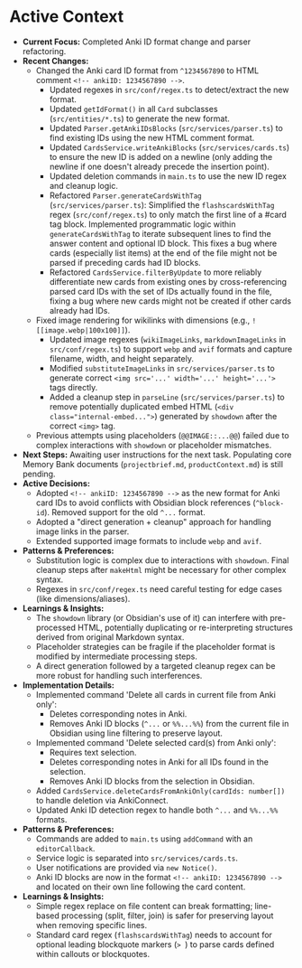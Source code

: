 # Active Context

* **Current Focus:** Completed Anki ID format change and parser refactoring.
* **Recent Changes:**
    * Changed the Anki card ID format from `^1234567890` to HTML comment `<!-- ankiID: 1234567890 -->`.
        * Updated regexes in `src/conf/regex.ts` to detect/extract the new format.
        * Updated `getIdFormat()` in all `Card` subclasses (`src/entities/*.ts`) to generate the new format.
        * Updated `Parser.getAnkiIDsBlocks` (`src/services/parser.ts`) to find existing IDs using the new HTML comment format.
        * Updated `CardsService.writeAnkiBlocks` (`src/services/cards.ts`) to ensure the new ID is added on a newline (only adding the newline if one doesn't already precede the insertion point).
        * Updated deletion commands in `main.ts` to use the new ID regex and cleanup logic.
        * Refactored `Parser.generateCardsWithTag` (`src/services/parser.ts`): Simplified the `flashscardsWithTag` regex (`src/conf/regex.ts`) to only match the first line of a #card tag block. Implemented programmatic logic within `generateCardsWithTag` to iterate subsequent lines to find the answer content and optional ID block. This fixes a bug where cards (especially list items) at the end of the file might not be parsed if preceding cards had ID blocks.
        * Refactored `CardsService.filterByUpdate` to more reliably differentiate new cards from existing ones by cross-referencing parsed card IDs with the set of IDs actually found in the file, fixing a bug where new cards might not be created if other cards already had IDs.
    * Fixed image rendering for wikilinks with dimensions (e.g., `![[image.webp|100x100]]`).
        * Updated image regexes (`wikiImageLinks`, `markdownImageLinks` in `src/conf/regex.ts`) to support `webp` and `avif` formats and capture filename, width, and height separately.
        * Modified `substituteImageLinks` in `src/services/parser.ts` to generate correct `<img src='...' width='...' height='...'>` tags directly.
        * Added a cleanup step in `parseLine` (`src/services/parser.ts`) to remove potentially duplicated embed HTML (`<div class="internal-embed...">`) generated by `showdown` after the correct `<img>` tag.
    * Previous attempts using placeholders (`@@IMAGE::...@@`) failed due to complex interactions with `showdown` or placeholder mismatches.
* **Next Steps:** Awaiting user instructions for the next task. Populating core Memory Bank documents (`projectbrief.md`, `productContext.md`) is still pending.
* **Active Decisions:**
    * Adopted `<!-- ankiID: 1234567890 -->` as the new format for Anki card IDs to avoid conflicts with Obsidian block references (`^block-id`). Removed support for the old `^...` format.
    * Adopted a "direct generation + cleanup" approach for handling image links in the parser.
    * Extended supported image formats to include `webp` and `avif`.
* **Patterns & Preferences:**
    * Substitution logic is complex due to interactions with `showdown`. Final cleanup steps after `makeHtml` might be necessary for other complex syntax.
    * Regexes in `src/conf/regex.ts` need careful testing for edge cases (like dimensions/aliases).
* **Learnings & Insights:**
    * The `showdown` library (or Obsidian's use of it) can interfere with pre-processed HTML, potentially duplicating or re-interpreting structures derived from original Markdown syntax.
    * Placeholder strategies can be fragile if the placeholder format is modified by intermediate processing steps.
    * A direct generation followed by a targeted cleanup regex can be more robust for handling such interferences.
* **Implementation Details:**
    * Implemented command 'Delete all cards in current file from Anki only':
        * Deletes corresponding notes in Anki.
        * Removes Anki ID blocks (`^...` or `%%...%%`) from the current file in Obsidian using line filtering to preserve layout.
    * Implemented command 'Delete selected card(s) from Anki only':
        * Requires text selection.
        * Deletes corresponding notes in Anki for all IDs found in the selection.
        * Removes Anki ID blocks from the selection in Obsidian.
    * Added `CardsService.deleteCardsFromAnkiOnly(cardIds: number[])` to handle deletion via AnkiConnect.
    * Updated Anki ID detection regex to handle both `^...` and `%%...%%` formats.
* **Patterns & Preferences:**
    * Commands are added to `main.ts` using `addCommand` with an `editorCallback`.
    * Service logic is separated into `src/services/cards.ts`.
    * User notifications are provided via `new Notice()`.
    * Anki ID blocks are now in the format `<!-- ankiID: 1234567890 -->` and located on their own line following the card content.
* **Learnings & Insights:** 
    * Simple regex replace on file content can break formatting; line-based processing (split, filter, join) is safer for preserving layout when removing specific lines.
    * Standard card regex (`flashscardsWithTag`) needs to account for optional leading blockquote markers (`> `) to parse cards defined within callouts or blockquotes. 